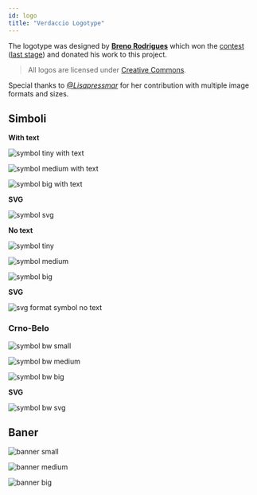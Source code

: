```yaml
---
id: logo
title: "Verdaccio Logotype"
---
```

The logotype was designed by **[Breno Rodrigues](https://github.com/rodriguesbreno)** which won the [contest](https://github.com/verdaccio/verdaccio/issues/237) ([last stage](https://github.com/verdaccio/verdaccio/issues/328)) and donated his work to this project.

> All logos are licensed under [Creative Commons](https://github.com/verdaccio/verdaccio/blob/master/LICENSE-docs).

Special thanks to *[@Lisapressmar](https://github.com/Lisapressmar)* for her contribution with multiple image formats and sizes.

## Simboli

**With text**

![symbol tiny with text](/img/logo/symbol/png/logo-small-header-bottom.png)

![symbol medium with text](/img/logo/symbol/png/logo-small-header-bottom@2x.png)

![symbol big with text](/img/logo/symbol/png/logo-small-header-bottom@3x.png)

**SVG**

![symbol svg](/img/logo/symbol/svg/logo-small-header-bottom.svg)

**No text**

![symbol tiny](/img/logo/symbol/png/verdaccio-tiny.png)

![symbol medium](/img/logo/symbol/png/verdaccio-tiny@2x.png)

![symbol big](/img/logo/symbol/png/verdaccio-tiny@3x.png)

**SVG**

![svg format symbol no text](/img/logo/symbol/svg/verdaccio-tiny.svg)

### Crno-Belo

![symbol bw small](/img/logo/symbol/png/verdaccio-blackwhite.png)

![symbol bw medium](/img/logo/symbol/png/verdaccio-blackwhite@2x.png)

![symbol bw big](/img/logo/symbol/png/verdaccio-blackwhite@3x.png)

**SVG**

![symbol bw svg](/img/logo/symbol/svg/verdaccio-blackwhite.svg)

## Baner

![banner small](/img/logo/banner/png/verdaccio-banner.png)

![banner medium](/img/logo/banner/png/verdaccio-banner@2x.png)

![banner big](/img/logo/banner/png/verdaccio-banner@3x.png)